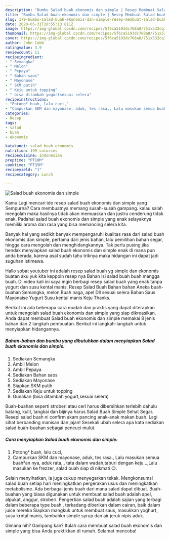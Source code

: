 ```yaml
---
description: "Bumbu Salad buah ekonomis dan simple | Resep Membuat Salad buah ekonomis dan simple Yang Enak dan Simpel"
title: "Bumbu Salad buah ekonomis dan simple | Resep Membuat Salad buah ekonomis dan simple Yang Enak dan Simpel"
slug: 179-bumbu-salad-buah-ekonomis-dan-simple-resep-membuat-salad-buah-ekonomis-dan-simple-yang-enak-dan-simpel
date: 2020-05-31T20:55:13.811Z
image: https://img-global.cpcdn.com/recipes/5f6ca5193dc768a8/751x532cq70/salad-buah-ekonomis-dan-simple-foto-resep-utama.jpg
thumbnail: https://img-global.cpcdn.com/recipes/5f6ca5193dc768a8/751x532cq70/salad-buah-ekonomis-dan-simple-foto-resep-utama.jpg
cover: https://img-global.cpcdn.com/recipes/5f6ca5193dc768a8/751x532cq70/salad-buah-ekonomis-dan-simple-foto-resep-utama.jpg
author: John Cobb
ratingvalue: 3.9
reviewcount: 11
recipeingredient:
- " Semangka"
- " Melon"
- " Pepaya"
- " Bahan saos"
- " Mayonase"
- " SKM putih"
- " Keju untuk topping"
- " bisa ditambah yogurtsesuai selera"
recipeinstructions:
- "Potong² buah, lalu cuci,"
- "Campurkan SKM dan mayonase, aduk, tes rasa., Lalu masukan semua buah²an nya, aduk rata,.. tata dalam wadah,taburi dengan keju...,Lalu masukan ke frezzer, salad buah siap di nikmati 😉."
categories:
- Resep
tags:
- salad
- buah
- ekonomis

katakunci: salad buah ekonomis 
nutrition: 199 calories
recipecuisine: Indonesian
preptime: "PT10M"
cooktime: "PT35M"
recipeyield: "1"
recipecategory: Lunch

---
```



![Salad buah ekonomis dan simple](https://img-global.cpcdn.com/recipes/5f6ca5193dc768a8/751x532cq70/salad-buah-ekonomis-dan-simple-foto-resep-utama.jpg)

Kamu Lagi mencari ide resep salad buah ekonomis dan simple yang Sempurna? Cara membuatnya memang susah-susah gampang. kalau salah mengolah maka hasilnya tidak akan memuaskan dan justru cenderung tidak enak. Padahal salad buah ekonomis dan simple yang enak selayaknya memiliki aroma dan rasa yang bisa memancing selera kita.

Banyak hal yang sedikit banyak mempengaruhi kualitas rasa dari salad buah ekonomis dan simple, pertama dari jenis bahan, lalu pemilihan bahan segar, hingga cara mengolah dan menghidangkannya. Tak perlu pusing jika hendak menyiapkan salad buah ekonomis dan simple enak di mana pun anda berada, karena asal sudah tahu triknya maka hidangan ini dapat jadi suguhan istimewa.

Hallo sobat youtuber ini adalah resep salad buah yg simple dan ekonomis buatan aku yuk kita keppoin resep nya Bahan isi salad buah buah mangga buah. Di video kali ini saya ingin berbagi resep salad buah yang enak tanpa yogurt dan susu kental manis. Resep Salad Buah Bahan bahan Aneka buah-buahan Semangka, melon Buah naga, apel Dll sesuai selera Bahan Saus Mayonaise Yugurt Susu kental manis Keju Thanks.


Berikut ini ada beberapa cara mudah dan praktis yang dapat diterapkan untuk mengolah salad buah ekonomis dan simple yang siap dikreasikan. Anda dapat membuat Salad buah ekonomis dan simple memakai 8 jenis bahan dan 2 langkah pembuatan. Berikut ini langkah-langkah untuk menyiapkan hidangannya.

<!--inarticleads1-->

##### Bahan-bahan dan bumbu yang dibutuhkan dalam menyiapkan Salad buah ekonomis dan simple:

1. Sediakan  Semangka
1. Ambil  Melon
1. Ambil  Pepaya
1. Sediakan  Bahan saos
1. Sediakan  Mayonase
1. Siapkan  SKM putih
1. Sediakan  Keju untuk topping
1. Gunakan  (bisa ditambah yogurt,sesuai selera)


Buah-buahan seperti stroberi atau ceri harus dibersihkan terlebih dahulu batang, kulit, tangkai dan bijinya harus Salad Buah Simple Sehat Segar. Resepi salad buah ni confirm akam pancing anak-anak makan buah. Lagi sihat berbanding manisan dan jajan! Sesekali ubah selera apa kata sediakan salad buah-buahan sebagai pencuci mulut. 

<!--inarticleads2-->

##### Cara menyiapkan Salad buah ekonomis dan simple:

1. Potong² buah, lalu cuci,
1. Campurkan SKM dan mayonase, aduk, tes rasa., Lalu masukan semua buah²an nya, aduk rata,.. tata dalam wadah,taburi dengan keju...,Lalu masukan ke frezzer, salad buah siap di nikmati 😉.


Selain menyihatkan, ia juga cukup menyegarkan tekak. Mengkonsumsi salad buah setiap hari meningkatkan pergerakan usus dan meningkatkan metabolisme. Ada berbagai jenis buah dari mana salad dapat dibuat. Buah-buahan yang biasa digunakan untuk membuat salad buah adalah apel, alpukat, anggur, stroberi. Pengertian salad buah adalah sajian yang terbagi dalam beberapa type buah , terkadang diberikan dalam cairan, baik dalam juice mereka Siapkan mangkuk untuk membuat saus, masukkan yoghurt, susu krntal manis, tambahkn simple syrup dan air jeruk nipis aduk. 

Gimana nih? Gampang kan? Itulah cara membuat salad buah ekonomis dan simple yang bisa Anda praktikkan di rumah. Selamat mencoba!
